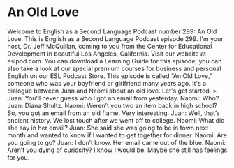 # An Old Love

Welcome to English as a Second Language Podcast number 299: An Old Love.  This is English as a Second Language Podcast episode 299.  I'm your host, Dr. Jeff McQuillan, coming to you from the Center for Educational Development in beautiful Los Angeles, California.  Visit our website at eslpod.com.  You can download a Learning Guide for this episode; you can also take a look at our special premium courses for business and personal English on our ESL Podcast Store.  This episode is called “An Old Love,” someone who was your boyfriend or girlfriend many years ago.  It's a dialogue between Juan and Naomi about an old love.  Let's get started.  > Juan:  You’ll never guess who I got an email from yesterday.  Naomi:  Who?  Juan:  Diana Shultz.  Naomi:  Weren’t you two an item back in high school?  So, you got an email from an old flame.  Very interesting.    Juan:  Well, that’s ancient history.  We lost touch after we went off to college.  Naomi:  What did she say in her email?  Juan:  She said she was going to be in town next month and wanted to know if I wanted to get together for dinner.  Naomi:  Are you going to go?  Juan:  I don’t know.  Her email came out of the blue.    Naomi:  Aren’t you dying of curiosity?  I know I would be.  Maybe she still has feelings for you. 